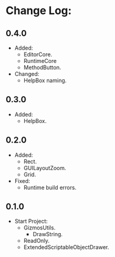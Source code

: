# Change Log:

## 0.4.0
- Added:
    - EditorCore.
    - RuntimeCore
    - MethodButton.
- Changed:
    - HelpBox naming.

## 0.3.0

- Added:
    - HelpBox.

## 0.2.0

- Added:
    - Rect.
    - GUILayoutZoom.
    - Grid.
- Fixed:
    - Runtime build errors.

## 0.1.0

- Start Project:
    - GizmosUtils.
        - DrawString.
    - ReadOnly.
    - ExtendedScriptableObjectDrawer.
